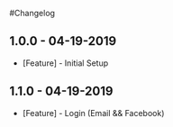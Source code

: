 #Changelog

## 1.0.0 - 04-19-2019
- [Feature] - Initial Setup

## 1.1.0 - 04-19-2019
- [Feature] - Login (Email && Facebook)
